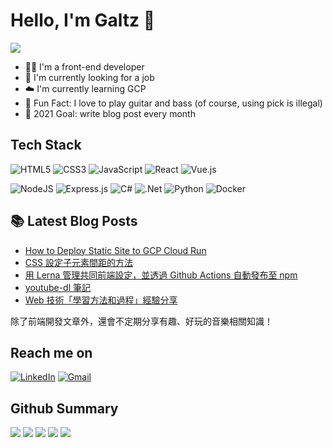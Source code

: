 # Hello, I'm Galtz 👋

![](https://komarev.com/ghpvc/?username=YogaPan)

- 👨‍💻 I'm a front-end developer
- 👀 I'm currently looking for a job
- ☁️ I'm currently learning GCP
- 🎸 Fun Fact: I love to play guitar and bass (of course, using pick is illegal)
- 💪 2021 Goal: write blog post every month

## Tech Stack

![HTML5](https://img.shields.io/badge/html5-%23E34F26.svg?style=for-the-badge&logo=html5&logoColor=white)
![CSS3](https://img.shields.io/badge/css3-%231572B6.svg?style=for-the-badge&logo=css3&logoColor=white)
![JavaScript](https://img.shields.io/badge/javascript-%23323330.svg?style=for-the-badge&logo=javascript&logoColor=%23F7DF1E)
![React](https://img.shields.io/badge/react-%2320232a.svg?style=for-the-badge&logo=react&logoColor=%2361DAFB)
![Vue.js](https://img.shields.io/badge/vuejs-%2335495e.svg?style=for-the-badge&logo=vuedotjs&logoColor=%234FC08D)

![NodeJS](https://img.shields.io/badge/node.js-%2343853D.svg?style=for-the-badge&logo=node.js&logoColor=white)
![Express.js](https://img.shields.io/badge/express.js-%23404d59.svg?style=for-the-badge&logo=express&logoColor=%2361DAFB)
![C#](https://img.shields.io/badge/c%23-%23239120.svg?style=for-the-badge&logo=c-sharp&logoColor=white)
![.Net](https://img.shields.io/badge/.NET-5C2D91?style=for-the-badge&logo=.net&logoColor=white)
![Python](https://img.shields.io/badge/python-%2314354C.svg?style=for-the-badge&logo=python&logoColor=white)
![Docker](https://img.shields.io/badge/docker-%230db7ed.svg?style=for-the-badge&logo=docker&logoColor=white)


## 📚 Latest Blog Posts

- [How to Deploy Static Site to GCP Cloud Run](https://galtz.netlify.app/gcp-static-site/)
- [CSS 設定子元素間距的方法](https://galtz.netlify.app/css-gap/)
- [用 Lerna 管理共同前端設定，並透過 Github Actions 自動發布至 npm](https://galtz.netlify.app/f2e-common-config/)
- [youtube-dl 筆記](https://galtz.netlify.app/youtube-dl-note/)
- [Web 技術「學習方法和過程」經驗分享](https://galtz.netlify.app/web-learning-sharing/)

除了前端開發文章外，還會不定期分享有趣、好玩的音樂相關知識！

## Reach me on

[![LinkedIn](https://img.shields.io/badge/linkedin-%230077B5.svg?style=for-the-badge&logo=linkedin&logoColor=white)](https://www.linkedin.com/in/昱嘉-潘-5a7927ab/)
[![Gmail](https://img.shields.io/badge/Gmail-D14836?style=for-the-badge&logo=gmail&logoColor=white)](mailto:galtz0321@gmail.com)

## Github Summary

![](https://github-profile-summary-cards.vercel.app/api/cards/profile-details?username=YogaPan&theme=solarized_dark)
![](https://github-profile-summary-cards.vercel.app/api/cards/repos-per-language?username=YogaPan&theme=solarized_dark)
![](https://github-profile-summary-cards.vercel.app/api/cards/most-commit-language?username=YogaPan&theme=solarized_dark)
![](https://github-profile-summary-cards.vercel.app/api/cards/stats?username=YogaPan&theme=solarized_dark)
![](https://github-profile-summary-cards.vercel.app/api/cards/productive-time?username=YogaPan&theme=solarized_dark)
